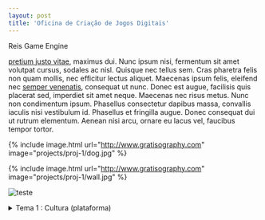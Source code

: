 ```yaml
---
layout: post
title: 'Oficina de Criação de Jogos Digitais'
---
```


Reis Game Engine

 [pretium justo vitae](#), maximus dui. Nunc ipsum nisi, fermentum sit amet volutpat cursus, sodales ac nisl. Quisque nec tellus sem. Cras pharetra felis non quam mollis, nec efficitur lectus aliquet. Maecenas ipsum felis, eleifend nec [semper venenatis](#), consequat ut nunc. Donec est augue, facilisis quis placerat sed, imperdiet sit amet neque. Maecenas nec risus metus. Nunc non condimentum ipsum. Phasellus consectetur dapibus massa, convallis iaculis nisi vestibulum id. Phasellus et fringilla augue. Donec consequat dui ut rutrum elementum. Aenean nisi arcu, ornare eu lacus vel, faucibus tempor tortor.

{% include image.html url="http://www.gratisography.com" image="projects/proj-1/dog.jpg" %}

{% include image.html url="http://www.gratisography.com" image="projects/proj-1/wall.jpg" %}

![teste][melhor]

<details><summary>Tema 1 : Cultura (plataforma)</summary>
<p>

Jogos 3º ano Matutino  

*Clique no nome do jogo para acessar.*

| Alunos | Jogo | Prêmios |
|:------------- |:-------------|:-------------|
| Hoshana <br> Karine | [United Hungag](https://jeovanahoshana.github.io/UnitedHungag) |  |
| Leonardo <br> Tan Hua Yu | [Guerreiros da Escandinávia](https://tanhuayu.github.io/Viking) | ![Melhor Jogo][melhor] |
| Jose Victor <br> Jordana | [Permita-se](https://zevictor.github.io/Permita-se) |  |
| Thaynan <br> Maria Eduarda | [BFR: Black Friday Run](https://ThaynanMedeiros.github.io/BFR/) |  |
| Ruth <br> Byanka | [Largada para Liberdade](https://cavalcantebya.github.io/Oficina1) |  |
| Matheus Costa <br> Tailson | [Dracul](https://maathps.github.io/dracul) |  |
| Emanuelli <br> Maria Beatriz | [Guerreiro da Floresta](https://EmanuelliCarine.github.io/GuerreiroDaFloresta1) |  |
| Iara <br> Alexsandro | [O Elo Perdido](https://Alex-alves.github.io/OEloPerdido) |  |
| Elícia <br> Maria Alice | [Folclorecult](https://Eliciaa.github.io/Folclorecult) |  |
| Beatriz <br> Wesley | [$](https://wesleylandia.github.io/$) |  |
| João Pedro <br> Mychellangello | [Balder](https://bixcoito.github.io/Balder) | ![Melhor Arte][arte] |
| Franklin <br> Arnóbio | [Explore](https://ThewordKh.github.io/ExploreGame) |  |
| Julio Cesar <br> Arthur | [Animal Skills](https://reiarthursr.github.io/Animal%20Skills) |  |
| Guilherme, João Kennedy <br> Jefferson | [Faster than Song](https://guiegle.github.io/fullfaster) |  |
| Matheus Ricardo <br> Felipe | [Parkour Junino](https://felipecastroifrn.github.io/ParkourJunino) |  |
| Lucas <br> João Victor | [Bom apetite?](https://Lucas-Manolo.github.io/Bom%20Apetite!) | ![Melhor Mecânica][mecanica] ![Melhor Uso do Tema][tema] |

</p>
</details>

[melhor]: {{site.github.url}}/assets/img/oficina/melhor.png "Melhor Jogo"
[arte]: {{site.github.url}}/assets/img/oficina/arte.png "Melhor Arte"
[tema]: {{site.github.url}}/assets/img/oficina/criatividade.png "Melhor Uso do Tema"
[mecanica]: {{site.github.url}}/assets/img/oficina/mecanica.png "Melhor Mecânica"
[mencao]: {{site.github.url}}/assets/img/oficina/mencao.png "Menção Honrosa"
